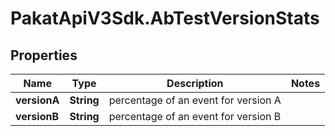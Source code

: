 # PakatApiV3Sdk.AbTestVersionStats

## Properties
Name | Type | Description | Notes
------------ | ------------- | ------------- | -------------
**versionA** | **String** | percentage of an event for version A | 
**versionB** | **String** | percentage of an event for version B | 


